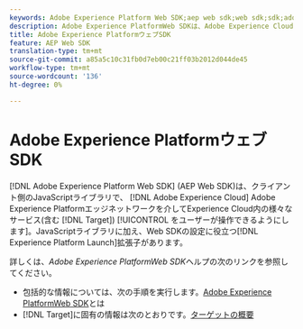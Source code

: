 ```yaml
---
keywords: Adobe Experience Platform Web SDK;aep web sdk;web sdk;sdk;adobe experience cloud;platform edge network;adobe experience platform edge network;edge network;aep edge network
description: Adobe Experience PlatformWeb SDKは、Adobe Experience Cloudのお客様がAdobe Experience Platformエッジネットワークを介してExperience Cloudの様々なサービスとやり取りできるようにする、クライアント側のJavaScriptライブラリです。
title: Adobe Experience PlatformウェブSDK
feature: AEP Web SDK
translation-type: tm+mt
source-git-commit: a85a5c10c31fb0d7eb00c21ff03b2012d044de45
workflow-type: tm+mt
source-wordcount: '136'
ht-degree: 0%

---
```



# Adobe Experience PlatformウェブSDK

[!DNL Adobe Experience Platform Web SDK] (AEP Web SDK)は、クライアント側のJavaScriptライブラリで、 [!DNL Adobe Experience Cloud] Adobe Experience Platformエッジネットワークを介してExperience Cloud内の様々なサービス(含む [!DNL Target]) [!UICONTROL をユーザーが操作できるようにします]。JavaScriptライブラリに加え、Web SDKの設定に役立つ[!DNL Experience Platform Launch]拡張子があります。

詳しくは、*Adobe Experience PlatformWeb SDK*&#x200B;ヘルプの次のリンクを参照してください。

* 包括的な情報については、次の手順を実行します。[Adobe Experience PlatformWeb SDK](https://experienceleague.adobe.com/docs/experience-platform/edge/home.html)とは
* [!DNL Target]に固有の情報は次のとおりです。[ターゲットの概要](https://experienceleague.adobe.com/docs/experience-platform/edge/personalization/adobe-target/target-overview.html)
